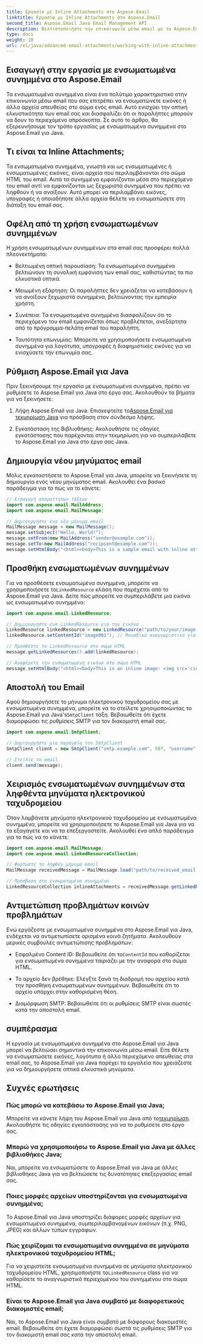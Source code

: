 ```yaml
---
title: Εργασία με Inline Attachments στο Aspose.Email
linktitle: Εργασία με Inline Attachments στο Aspose.Email
second_title: Aspose.Email Java Email Management API
description: Βελτιστοποιήστε την επικοινωνία μέσω email με το Aspose.Email για Java. Μάθετε να εργάζεστε με ενσωματωμένα συνημμένα σε αυτόν τον αναλυτικό οδηγό.
type: docs
weight: 10
url: /el/java/advanced-email-attachments/working-with-inline-attachments/
---
```


## Εισαγωγή στην εργασία με ενσωματωμένα συνημμένα στο Aspose.Email

Τα ενσωματωμένα συνημμένα είναι ένα πολύτιμο χαρακτηριστικό στην επικοινωνία μέσω email που σας επιτρέπει να ενσωματώνετε εικόνες ή άλλα αρχεία απευθείας στο σώμα ενός email. Αυτό ενισχύει την οπτική ελκυστικότητα των email σας και διασφαλίζει ότι οι παραλήπτες μπορούν να δουν το περιεχόμενο απρόσκοπτα. Σε αυτό το άρθρο, θα εξερευνήσουμε τον τρόπο εργασίας με ενσωματωμένα συνημμένα στο Aspose.Email για Java.

## Τι είναι τα Inline Attachments;

Τα ενσωματωμένα συνημμένα, γνωστά και ως ενσωματωμένες ή ενσωματωμένες εικόνες, είναι αρχεία που περιλαμβάνονται στο σώμα HTML του email. Αυτά τα συνημμένα εμφανίζονται μέσα στο περιεχόμενο του email αντί να εμφανίζονται ως ξεχωριστά συνημμένα που πρέπει να ληφθούν ή να ανοίξουν. Αυτό μπορεί να περιλαμβάνει εικόνες, υπογραφές ή οποιαδήποτε άλλα αρχεία θέλετε να ενσωματώσετε στη διάταξη του email σας.

## Οφέλη από τη χρήση ενσωματωμένων συνημμένων

Η χρήση ενσωματωμένων συνημμένων στα email σας προσφέρει πολλά πλεονεκτήματα:

- Βελτιωμένη οπτική παρουσίαση: Τα ενσωματωμένα συνημμένα βελτιώνουν τη συνολική εμφάνιση των email σας, καθιστώντας τα πιο ελκυστικά οπτικά.

- Μειωμένη εξάρτηση: Οι παραλήπτες δεν χρειάζεται να κατεβάσουν ή να ανοίξουν ξεχωριστά συνημμένα, βελτιώνοντας την εμπειρία χρήστη.

- Συνέπεια: Τα ενσωματωμένα συνημμένα διασφαλίζουν ότι το περιεχόμενο του email εμφανίζεται όπως προβλέπεται, ανεξάρτητα από το πρόγραμμα-πελάτη email του παραλήπτη.

- Ταυτότητα επωνυμίας: Μπορείτε να χρησιμοποιήσετε ενσωματωμένα συνημμένα για λογότυπα, υπογραφές ή διαφημιστικές εικόνες για να ενισχύσετε την επωνυμία σας.

## Ρύθμιση Aspose.Email για Java

Πριν ξεκινήσουμε την εργασία με ενσωματωμένα συνημμένα, πρέπει να ρυθμίσετε το Aspose.Email για Java στο έργο σας. Ακολουθούν τα βήματα για να ξεκινήσετε:

1.  Λήψη Aspose.Email για Java: Επισκεφτείτε το[Aspose.Email για τεκμηρίωση Java](https://reference.aspose.com/email/java/) για πρόσβαση στον σύνδεσμο λήψης.

2. Εγκατάσταση της Βιβλιοθήκης: Ακολουθήστε τις οδηγίες εγκατάστασης που παρέχονται στην τεκμηρίωση για να συμπεριλάβετε το Aspose.Email για Java στο έργο σας Java.

## Δημιουργία νέου μηνύματος email

Μόλις εγκαταστήσετε το Aspose.Email για Java, μπορείτε να ξεκινήσετε τη δημιουργία ενός νέου μηνύματος email. Ακολουθεί ένα βασικό παράδειγμα για το πώς να το κάνετε:

```java
// Εισαγωγή απαραίτητων τάξεων
import com.aspose.email.MailAddress;
import com.aspose.email.MailMessage;

// Δημιουργήστε ένα νέο μήνυμα email
MailMessage message = new MailMessage();
message.setSubject("Hello, World!");
message.setFrom(new MailAddress("sender@example.com"));
message.setTo(new MailAddress("recipient@example.com"));
message.setHtmlBody("<html><body>This is a sample email with inline attachments.</body></html>");
```

## Προσθήκη ενσωματωμένων συνημμένων

 Για να προσθέσετε ενσωματωμένα συνημμένα, μπορείτε να χρησιμοποιήσετε το`LinkedResource` κλάση που παρέχεται από το Aspose.Email για Java. Δείτε πώς μπορείτε να συμπεριλάβετε μια εικόνα ως ενσωματωμένο συνημμένο:

```java
import com.aspose.email.LinkedResource;

// Δημιουργήστε ένα LinkedResource για την εικόνα
LinkedResource linkedResource = new LinkedResource("path/to/your/image.png");
linkedResource.setContentId("image001"); // Μοναδικό αναγνωριστικό για την ενσωματωμένη εικόνα

// Προσθέστε το LinkedResource στο σώμα HTML
message.getLinkedResources().add(linkedResource);

// Αναφέρετε την ενσωματωμένη εικόνα στο σώμα HTML
message.setHtmlBody("<html><body>This is an inline image: <img src='cid:image001'></body></html>");
```

## Αποστολή του Email

Αφού δημιουργήσετε το μήνυμα ηλεκτρονικού ταχυδρομείου σας με ενσωματωμένα συνημμένα, μπορείτε να το στείλετε χρησιμοποιώντας το Aspose.Email για Java's`SmtpClient` τάξη. Βεβαιωθείτε ότι έχετε διαμορφώσει τις ρυθμίσεις SMTP για τον διακομιστή email σας.

```java
import com.aspose.email.SmtpClient;

// Δημιουργήστε μια παρουσία του SmtpClient
SmtpClient client = new SmtpClient("smtp.example.com", 587, "username", "password");

// Στείλτε το email
client.send(message);
```

## Χειρισμός ενσωματωμένων συνημμένων στα ληφθέντα μηνύματα ηλεκτρονικού ταχυδρομείου

Όταν λαμβάνετε μηνύματα ηλεκτρονικού ταχυδρομείου με ενσωματωμένα συνημμένα, μπορείτε να χρησιμοποιήσετε το Aspose.Email για Java για να τα εξαγάγετε και να τα επεξεργαστείτε. Ακολουθεί ένα απλό παράδειγμα για το πώς να το κάνετε:

```java
import com.aspose.email.MailMessage;
import com.aspose.email.LinkedResourceCollection;

// Φορτώστε το ληφθέν μήνυμα email
MailMessage receivedMessage = MailMessage.load("path/to/received_email.eml");

// Πρόσβαση στα ενσωματωμένα συνημμένα
LinkedResourceCollection inlineAttachments = receivedMessage.getLinkedResources();
```

## Αντιμετώπιση προβλημάτων κοινών προβλημάτων

Ενώ εργάζεστε με ενσωματωμένα συνημμένα στο Aspose.Email για Java, ενδέχεται να αντιμετωπίσετε ορισμένα κοινά ζητήματα. Ακολουθούν μερικές συμβουλές αντιμετώπισης προβλημάτων:

-  Εσφαλμένο Content ID: Βεβαιωθείτε ότι το`ContentId` που καθορίζεται για ενσωματωμένα συνημμένα ταιριάζει με την αναφορά στο σώμα HTML.

- Το αρχείο δεν βρέθηκε: Ελέγξτε ξανά τη διαδρομή του αρχείου κατά την προσθήκη ενσωματωμένων συνημμένων. Βεβαιωθείτε ότι το αρχείο υπάρχει στην καθορισμένη θέση.

- Διαμόρφωση SMTP: Βεβαιωθείτε ότι οι ρυθμίσεις SMTP είναι σωστές κατά την αποστολή email.

## συμπέρασμα

Η εργασία με ενσωματωμένα συνημμένα στο Aspose.Email για Java μπορεί να βελτιώσει σημαντικά την επικοινωνία μέσω email. Είτε θέλετε να ενσωματώσετε εικόνες, λογότυπα ή άλλο περιεχόμενο απευθείας στα email σας, το Aspose.Email για Java παρέχει τα εργαλεία που χρειάζεστε για να δημιουργήσετε οπτικά ελκυστικά μηνύματα.

## Συχνές ερωτήσεις

### Πώς μπορώ να κατεβάσω το Aspose.Email για Java;

 Μπορείτε να κάνετε λήψη του Aspose.Email για Java από το[τεκμηρίωση](https://reference.aspose.com/email/java/). Ακολουθήστε τις οδηγίες εγκατάστασης για να το ρυθμίσετε στο έργο σας.

### Μπορώ να χρησιμοποιήσω το Aspose.Email για Java με άλλες βιβλιοθήκες Java;

Ναι, μπορείτε να ενσωματώσετε το Aspose.Email για Java με άλλες βιβλιοθήκες Java για να βελτιώσετε τις δυνατότητες επεξεργασίας email σας.

### Ποιες μορφές αρχείων υποστηρίζονται για ενσωματωμένα συνημμένα;

Το Aspose.Email για Java υποστηρίζει διάφορες μορφές αρχείων για ενσωματωμένα συνημμένα, συμπεριλαμβανομένων εικόνων (π.χ. PNG, JPEG) και άλλων τύπων εγγράφων.

### Πώς χειρίζομαι τα ενσωματωμένα συνημμένα σε μηνύματα ηλεκτρονικού ταχυδρομείου HTML;

Για να χειριστείτε ενσωματωμένα συνημμένα σε μηνύματα ηλεκτρονικού ταχυδρομείου HTML, χρησιμοποιήστε το`LinkedResource` class για να καθορίσετε το αναγνωριστικό περιεχομένου του συνημμένου στο σώμα HTML.

### Είναι το Aspose.Email για Java συμβατό με διαφορετικούς διακομιστές email;

Ναι, το Aspose.Email για Java είναι συμβατό με διάφορους διακομιστές email. Βεβαιωθείτε ότι έχετε διαμορφώσει σωστά τις ρυθμίσεις SMTP για τον διακομιστή email σας κατά την αποστολή email.